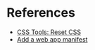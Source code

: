 # References

- [CSS Tools: Reset CSS](https://meyerweb.com/eric/tools/css/reset)
- [Add a web app manifest](https://web.dev/add-manifest)
